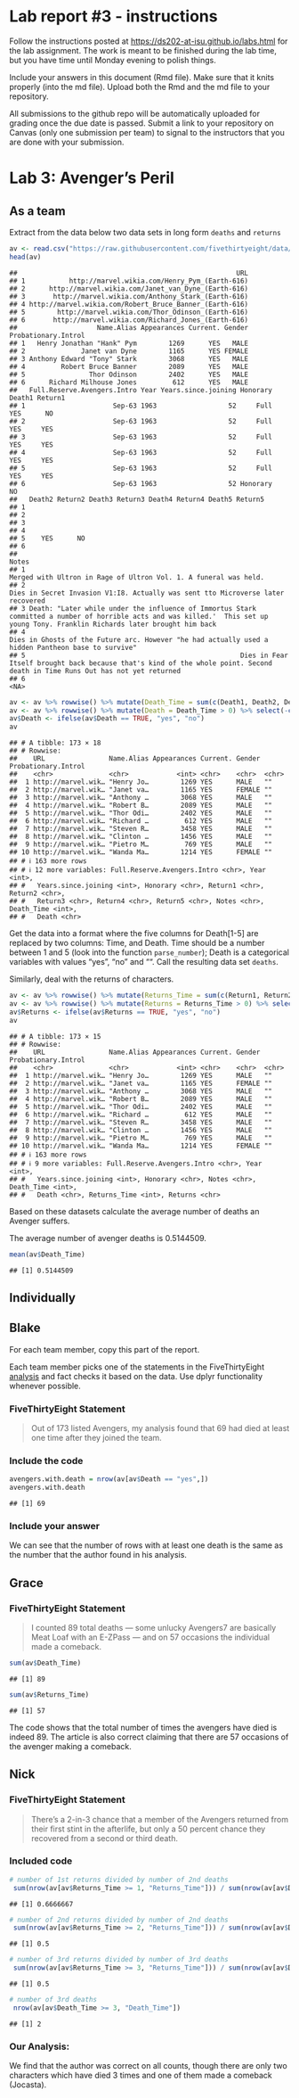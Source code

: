 
<!-- README.md is generated from README.Rmd. Please edit the README.Rmd file -->

# Lab report \#3 - instructions

Follow the instructions posted at
<https://ds202-at-isu.github.io/labs.html> for the lab assignment. The
work is meant to be finished during the lab time, but you have time
until Monday evening to polish things.

Include your answers in this document (Rmd file). Make sure that it
knits properly (into the md file). Upload both the Rmd and the md file
to your repository.

All submissions to the github repo will be automatically uploaded for
grading once the due date is passed. Submit a link to your repository on
Canvas (only one submission per team) to signal to the instructors that
you are done with your submission.

# Lab 3: Avenger’s Peril

## As a team

Extract from the data below two data sets in long form `deaths` and
`returns`

``` r
av <- read.csv("https://raw.githubusercontent.com/fivethirtyeight/data/master/avengers/avengers.csv", stringsAsFactors = FALSE)
head(av)
```

    ##                                                       URL
    ## 1           http://marvel.wikia.com/Henry_Pym_(Earth-616)
    ## 2      http://marvel.wikia.com/Janet_van_Dyne_(Earth-616)
    ## 3       http://marvel.wikia.com/Anthony_Stark_(Earth-616)
    ## 4 http://marvel.wikia.com/Robert_Bruce_Banner_(Earth-616)
    ## 5        http://marvel.wikia.com/Thor_Odinson_(Earth-616)
    ## 6       http://marvel.wikia.com/Richard_Jones_(Earth-616)
    ##                    Name.Alias Appearances Current. Gender Probationary.Introl
    ## 1   Henry Jonathan "Hank" Pym        1269      YES   MALE                    
    ## 2              Janet van Dyne        1165      YES FEMALE                    
    ## 3 Anthony Edward "Tony" Stark        3068      YES   MALE                    
    ## 4         Robert Bruce Banner        2089      YES   MALE                    
    ## 5                Thor Odinson        2402      YES   MALE                    
    ## 6      Richard Milhouse Jones         612      YES   MALE                    
    ##   Full.Reserve.Avengers.Intro Year Years.since.joining Honorary Death1 Return1
    ## 1                      Sep-63 1963                  52     Full    YES      NO
    ## 2                      Sep-63 1963                  52     Full    YES     YES
    ## 3                      Sep-63 1963                  52     Full    YES     YES
    ## 4                      Sep-63 1963                  52     Full    YES     YES
    ## 5                      Sep-63 1963                  52     Full    YES     YES
    ## 6                      Sep-63 1963                  52 Honorary     NO        
    ##   Death2 Return2 Death3 Return3 Death4 Return4 Death5 Return5
    ## 1                                                            
    ## 2                                                            
    ## 3                                                            
    ## 4                                                            
    ## 5    YES      NO                                             
    ## 6                                                            
    ##                                                                                                                                                                              Notes
    ## 1                                                                                                                Merged with Ultron in Rage of Ultron Vol. 1. A funeral was held. 
    ## 2                                                                                                  Dies in Secret Invasion V1:I8. Actually was sent tto Microverse later recovered
    ## 3 Death: "Later while under the influence of Immortus Stark committed a number of horrible acts and was killed.'  This set up young Tony. Franklin Richards later brought him back
    ## 4                                                                               Dies in Ghosts of the Future arc. However "he had actually used a hidden Pantheon base to survive"
    ## 5                                                      Dies in Fear Itself brought back because that's kind of the whole point. Second death in Time Runs Out has not yet returned
    ## 6                                                                                                                                                                             <NA>

``` r
av <- av %>% rowwise() %>% mutate(Death_Time = sum(c(Death1, Death2, Death3, Death4, Death5) == "YES"))
av <- av %>% rowwise() %>% mutate(Death = Death_Time > 0) %>% select(-c(Death1, Death2, Death3, Death4, Death5))
av$Death <- ifelse(av$Death == TRUE, "yes", "no")
av
```

    ## # A tibble: 173 × 18
    ## # Rowwise: 
    ##    URL                Name.Alias Appearances Current. Gender Probationary.Introl
    ##    <chr>              <chr>            <int> <chr>    <chr>  <chr>              
    ##  1 http://marvel.wik… "Henry Jo…        1269 YES      MALE   ""                 
    ##  2 http://marvel.wik… "Janet va…        1165 YES      FEMALE ""                 
    ##  3 http://marvel.wik… "Anthony …        3068 YES      MALE   ""                 
    ##  4 http://marvel.wik… "Robert B…        2089 YES      MALE   ""                 
    ##  5 http://marvel.wik… "Thor Odi…        2402 YES      MALE   ""                 
    ##  6 http://marvel.wik… "Richard …         612 YES      MALE   ""                 
    ##  7 http://marvel.wik… "Steven R…        3458 YES      MALE   ""                 
    ##  8 http://marvel.wik… "Clinton …        1456 YES      MALE   ""                 
    ##  9 http://marvel.wik… "Pietro M…         769 YES      MALE   ""                 
    ## 10 http://marvel.wik… "Wanda Ma…        1214 YES      FEMALE ""                 
    ## # ℹ 163 more rows
    ## # ℹ 12 more variables: Full.Reserve.Avengers.Intro <chr>, Year <int>,
    ## #   Years.since.joining <int>, Honorary <chr>, Return1 <chr>, Return2 <chr>,
    ## #   Return3 <chr>, Return4 <chr>, Return5 <chr>, Notes <chr>, Death_Time <int>,
    ## #   Death <chr>

Get the data into a format where the five columns for Death\[1-5\] are
replaced by two columns: Time, and Death. Time should be a number
between 1 and 5 (look into the function `parse_number`); Death is a
categorical variables with values “yes”, “no” and ““. Call the resulting
data set `deaths`.

Similarly, deal with the returns of characters.

``` r
av <- av %>% rowwise() %>% mutate(Returns_Time = sum(c(Return1, Return2, Return3, Return4, Return5) == "YES"))
av <- av %>% rowwise() %>% mutate(Returns = Returns_Time > 0) %>% select(-c(Return1, Return2, Return3, Return4, Return5))
av$Returns <- ifelse(av$Returns == TRUE, "yes", "no")
av
```

    ## # A tibble: 173 × 15
    ## # Rowwise: 
    ##    URL                Name.Alias Appearances Current. Gender Probationary.Introl
    ##    <chr>              <chr>            <int> <chr>    <chr>  <chr>              
    ##  1 http://marvel.wik… "Henry Jo…        1269 YES      MALE   ""                 
    ##  2 http://marvel.wik… "Janet va…        1165 YES      FEMALE ""                 
    ##  3 http://marvel.wik… "Anthony …        3068 YES      MALE   ""                 
    ##  4 http://marvel.wik… "Robert B…        2089 YES      MALE   ""                 
    ##  5 http://marvel.wik… "Thor Odi…        2402 YES      MALE   ""                 
    ##  6 http://marvel.wik… "Richard …         612 YES      MALE   ""                 
    ##  7 http://marvel.wik… "Steven R…        3458 YES      MALE   ""                 
    ##  8 http://marvel.wik… "Clinton …        1456 YES      MALE   ""                 
    ##  9 http://marvel.wik… "Pietro M…         769 YES      MALE   ""                 
    ## 10 http://marvel.wik… "Wanda Ma…        1214 YES      FEMALE ""                 
    ## # ℹ 163 more rows
    ## # ℹ 9 more variables: Full.Reserve.Avengers.Intro <chr>, Year <int>,
    ## #   Years.since.joining <int>, Honorary <chr>, Notes <chr>, Death_Time <int>,
    ## #   Death <chr>, Returns_Time <int>, Returns <chr>

Based on these datasets calculate the average number of deaths an
Avenger suffers.

The average number of avenger deaths is 0.5144509.

``` r
mean(av$Death_Time)
```

    ## [1] 0.5144509

## Individually

## Blake

For each team member, copy this part of the report.

Each team member picks one of the statements in the FiveThirtyEight
[analysis](https://fivethirtyeight.com/features/avengers-death-comics-age-of-ultron/)
and fact checks it based on the data. Use dplyr functionality whenever
possible.

### FiveThirtyEight Statement

> Out of 173 listed Avengers, my analysis found that 69 had died at
> least one time after they joined the team.

### Include the code

``` r
avengers.with.death = nrow(av[av$Death == "yes",])
avengers.with.death
```

    ## [1] 69

### Include your answer

We can see that the number of rows with at least one death is the same
as the number that the author found in his analysis.

## Grace

### FiveThirtyEight Statement

> I counted 89 total deaths — some unlucky Avengers7 are basically Meat
> Loaf with an E-ZPass — and on 57 occasions the individual made a
> comeback.

``` r
sum(av$Death_Time)
```

    ## [1] 89

``` r
sum(av$Returns_Time)
```

    ## [1] 57

The code shows that the total number of times the avengers have died is
indeed 89. The article is also correct claiming that there are 57
occasions of the avenger making a comeback.

## Nick

### FiveThirtyEight Statement

> There’s a 2-in-3 chance that a member of the Avengers returned from
> their first stint in the afterlife, but only a 50 percent chance they
> recovered from a second or third death.

### Included code

``` r
# number of 1st returns divided by number of 2nd deaths
 sum(nrow(av[av$Returns_Time >= 1, "Returns_Time"])) / sum(nrow(av[av$Death_Time >= 1, "Death_Time"]))
```

    ## [1] 0.6666667

``` r
# number of 2nd returns divided by number of 2nd deaths
 sum(nrow(av[av$Returns_Time >= 2, "Returns_Time"])) / sum(nrow(av[av$Death_Time >= 2, "Death_Time"]))
```

    ## [1] 0.5

``` r
# number of 3rd returns divided by number of 3rd deaths
 sum(nrow(av[av$Returns_Time >= 3, "Returns_Time"])) / sum(nrow(av[av$Death_Time >= 3, "Death_Time"]))
```

    ## [1] 0.5

``` r
# number of 3rd deaths
 nrow(av[av$Death_Time >= 3, "Death_Time"])
```

    ## [1] 2

### Our Analysis:

We find that the author was correct on all counts, though there are only
two characters which have died 3 times and one of them made a comeback
(Jocasta).
